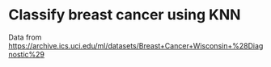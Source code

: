 # Classify breast cancer using KNN
Data from https://archive.ics.uci.edu/ml/datasets/Breast+Cancer+Wisconsin+%28Diagnostic%29
